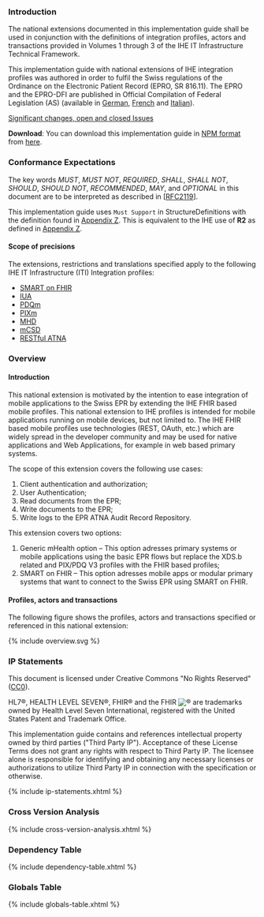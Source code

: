 ### Introduction

The national extensions documented in this implementation guide shall be used in conjunction with the definitions of integration 
profiles, actors and transactions provided in Volumes 1 through 3 of the IHE IT Infrastructure Technical Framework.

This implementation guide with national extensions of IHE integration profiles was authored in order to fulfil the Swiss
regulations of the Ordinance on the Electronic Patient Record (EPRO, SR 816.11). The EPRO and the
EPRO-DFI are published in Official Compilation of Federal Legislation (AS) (available in [German](https://www.admin.ch/opc/de/classified-compilation/20111795/index.html), [French](https://www.admin.ch/opc/fr/classified-compilation/20111795/index.html)
and [Italian](https://www.admin.ch/opc/it/classified-compilation/20111795/index.html)).

<div markdown="1" class="stu-note">

[Significant changes, open and closed Issues](openissues.html)

</div>

**Download**: You can download this implementation guide in [NPM format](https://confluence.hl7.org/display/FHIR/NPM+Package+Specification) from [here](package.tgz).

### Conformance Expectations

The key words *MUST*, *MUST NOT*, *REQUIRED*, *SHALL*, *SHALL NOT*, *SHOULD*, *SHOULD NOT*, 
*RECOMMENDED*, *MAY*, and *OPTIONAL* in this document are to be interpreted as described in
[[RFC2119](https://www.ietf.org/rfc/rfc2119.txt)].

This implementation guide uses `Must Support` in StructureDefinitions with the definition found in [Appendix Z](https://profiles.ihe.net/ITI/TF/Volume2/ch-Z.html#z.10-profiling-conventions-for-constraints-on-fhir). This is equivalent to the IHE use of **R2** as defined in [Appendix Z](https://profiles.ihe.net/ITI/TF/Volume2/ch-Z.html#z.10-profiling-conventions-for-constraints-on-fhir).

#### Scope of precisions
The extensions, restrictions and translations specified apply to the following IHE IT Infrastructure (ITI) Integration profiles:

* [SMART on FHIR](http://www.hl7.org/fhir/smart-app-launch/)
* [IUA](https://profiles.ihe.net/ITI/IUA/index.html)
* [PDQm](https://profiles.ihe.net/ITI/PDQm/index.html)
* [PIXm](https://profiles.ihe.net/ITI/PIXm/index.html)
* [MHD](https://profiles.ihe.net/ITI/MHD/index.html)
* [mCSD](https://profiles.ihe.net/ITI/mCSD/index.html)
* [RESTful ATNA](https://www.ihe.net/uploadedFiles/Documents/ITI/IHE_ITI_Suppl_RESTful-ATNA.pdf)

### Overview

#### Introduction

This national extension is motivated by the intention to ease integration of mobile applications to the Swiss EPR by extending the IHE FHIR based mobile profiles. This national extension to IHE profiles is intended for mobile applications running on mobile devices, but not limited to. The IHE FHIR based mobile profiles use technologies (REST, OAuth, etc.) which are widely spread in the developer community and may be used for native applications and Web Applications, for example in web based primary systems.

The scope of this extension covers the following use cases:
1.	Client authentication and authorization; 
2.	User Authentication; 
3.	Read documents from the EPR;
4.	Write documents to the EPR; 
5.	Write logs to the EPR ATNA Audit Record Repository.   

This extension covers two options:
1. Generic mHealth option – This option adresses primary systems or mobile applications using the basic EPR flows but replace the XDS.b related and PIX/PDQ V3 profiles with the FHIR based profiles;
2. SMART on FHIR – This option adresses mobile apps or modular primary systems that want to connect to the Swiss EPR using SMART on FHIR.

#### Profiles, actors and transactions

The following figure shows the profiles, actors and transactions specified or referenced in this national extension:

<div>{% include overview.svg %}</div>

### IP Statements
This document is licensed under Creative Commons "No Rights Reserved" ([CC0](https://creativecommons.org/publicdomain/zero/1.0/)).

HL7®, HEALTH LEVEL SEVEN®, FHIR® and the FHIR <img src="icon-fhir-16.png" style="float: none; margin: 0px; padding: 0px; vertical-align: bottom"/>&reg; are trademarks owned by Health Level Seven International, registered with the United States Patent and Trademark Office.

This implementation guide contains and references intellectual property owned by third parties ("Third Party IP"). Acceptance of these License Terms does not grant any rights with respect to Third Party IP. The licensee alone is responsible for identifying and obtaining any necessary licenses or authorizations to utilize Third Party IP in connection with the specification or otherwise.

{% include ip-statements.xhtml %}

### Cross Version Analysis

{% include cross-version-analysis.xhtml %}

### Dependency Table

{% include dependency-table.xhtml %}

### Globals Table

{% include globals-table.xhtml %}

